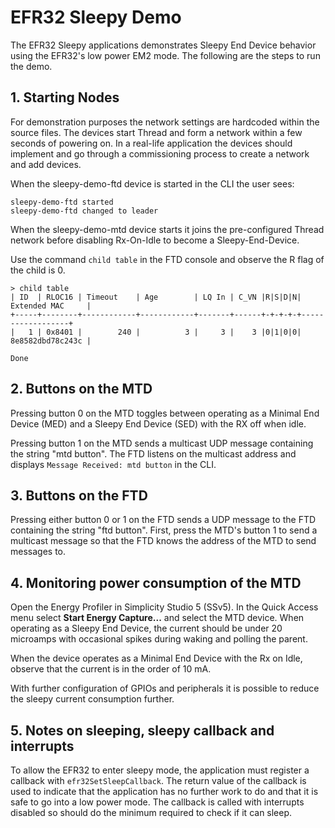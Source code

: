 # EFR32 Sleepy Demo

The EFR32 Sleepy applications demonstrates Sleepy End Device behavior using the EFR32's low power EM2 mode. The following are the steps to run the demo.

## 1. Starting Nodes

For demonstration purposes the network settings are hardcoded within the source files. The devices start Thread and form a network within a few seconds of powering on. In a real-life application the devices should implement and go through a commissioning process to create a network and add devices.

When the sleepy-demo-ftd device is started in the CLI the user sees:

```
sleepy-demo-ftd started
sleepy-demo-ftd changed to leader
```

When the sleepy-demo-mtd device starts it joins the pre-configured Thread network before disabling Rx-On-Idle to become a Sleepy-End-Device.

Use the command `child table` in the FTD console and observe the R flag of the child is 0.

```
> child table
| ID  | RLOC16 | Timeout    | Age        | LQ In | C_VN |R|S|D|N| Extended MAC     |
+-----+--------+------------+------------+-------+------+-+-+-+-+------------------+
|   1 | 0x8401 |        240 |          3 |     3 |    3 |0|1|0|0| 8e8582dbd78c243c |

Done
```

## 2. Buttons on the MTD

Pressing button 0 on the MTD toggles between operating as a Minimal End Device (MED) and a Sleepy End Device (SED) with the RX off when idle.

Pressing button 1 on the MTD sends a multicast UDP message containing the string "mtd button". The FTD listens on the multicast address and displays `Message Received: mtd button` in the CLI.

## 3. Buttons on the FTD

Pressing either button 0 or 1 on the FTD sends a UDP message to the FTD containing the string "ftd button". First, press the MTD's button 1 to send a multicast message so that the FTD knows the address of the MTD to send messages to.

## 4. Monitoring power consumption of the MTD

Open the Energy Profiler in Simplicity Studio 5 (SSv5). In the Quick Access menu select **Start Energy Capture...** and select the MTD device. When operating as a Sleepy End Device, the current should be under 20 microamps with occasional spikes during waking and polling the parent.

When the device operates as a Minimal End Device with the Rx on Idle, observe that the current is in the order of 10 mA.

With further configuration of GPIOs and peripherals it is possible to reduce the sleepy current consumption further.

## 5. Notes on sleeping, sleepy callback and interrupts

To allow the EFR32 to enter sleepy mode, the application must register a callback with `efr32SetSleepCallback`. The return value of the callback is used to indicate that the application has no further work to do and that it is safe to go into a low power mode. The callback is called with interrupts disabled so should do the minimum required to check if it can sleep.